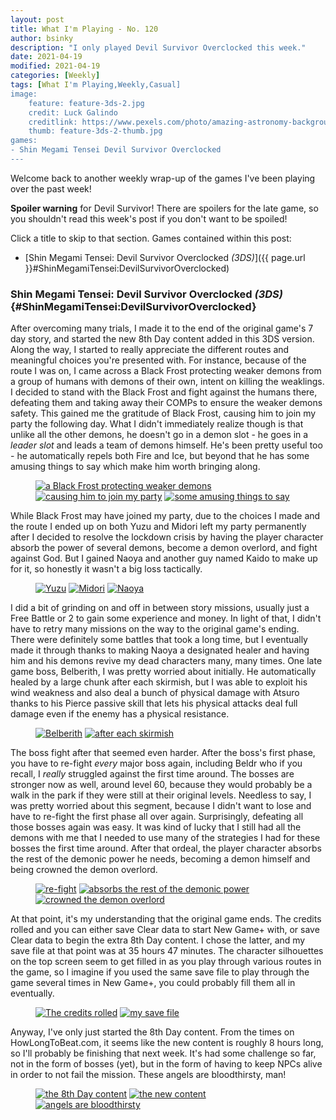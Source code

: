 ```yaml
---
layout: post
title: What I'm Playing - No. 120
author: bsinky
description: "I only played Devil Survivor Overclocked this week."
date: 2021-04-19
modified: 2021-04-19
categories: [Weekly]
tags: [What I'm Playing,Weekly,Casual]
image:
    feature: feature-3ds-2.jpg
    credit: Luck Galindo
    creditlink: https://www.pexels.com/photo/amazing-astronomy-background-bright-544268/
    thumb: feature-3ds-2-thumb.jpg
games:
- Shin Megami Tensei Devil Survivor Overclocked
---
```


Welcome back to another weekly wrap-up of the games I've been playing over the
past week!

**Spoiler warning** for Devil Survivor! There are spoilers for the late game, so
you shouldn't read this week's post if you don't want to be spoiled!

Click a title to skip to that section. Games contained within this post:

 - [Shin Megami Tensei: Devil Survivor Overclocked *(3DS)*]({{ page.url }}#ShinMegamiTensei:DevilSurvivorOverclocked)

<!--more-->

### Shin Megami Tensei: Devil Survivor Overclocked *(3DS)*    {#ShinMegamiTensei:DevilSurvivorOverclocked}

After overcoming many trials, I made it to the end of the original game's 7 day
story, and started the new 8th Day content added in this 3DS version. Along the
way, I started to really appreciate the different routes and meaningful choices
you're presented with. For instance, because of the route I was on, I came
across a Black Frost protecting weaker demons from a group of humans with demons
of their own, intent on killing the weaklings. I decided to stand with the Black
Frost and fight against the humans there, defeating them and taking away their
COMPs to ensure the weaker demons safety. This gained me the gratitude of Black
Frost, causing him to join my party the following day. What I didn't immediately
realize though is that unlike all the other demons, he doesn't go in a demon
slot - he goes in a *leader slot* and leads a team of demons himself. He's been
pretty useful too - he automatically repels both Fire and Ice, but beyond that
he has some amusing things to say which make him worth bringing along.

<figure class="third">
    <a href="https://i.imgur.com/8tLpat9.png"><img src="https://i.imgur.com/8tLpat9m.png" alt="a Black Frost protecting weaker demons"/></a>
    <a href="https://i.imgur.com/LWtiwE7.png"><img src="https://i.imgur.com/LWtiwE7m.png" alt="causing him to join my party"/></a>
    <a href="https://i.imgur.com/rkB4RkH.png"><img src="https://i.imgur.com/rkB4RkHm.png" alt="some amusing things to say"/></a>
</figure>

While Black Frost may have joined my party, due to the choices I made and the
route I ended up on both Yuzu and Midori left my party permanently after I
decided to resolve the lockdown crisis by having the player character absorb the
power of several demons, become a demon overlord, and fight against God. But I
gained Naoya and another guy named Kaido to make up for it, so honestly it
wasn't a big loss tactically.

<figure class="third">
    <a href="https://i.imgur.com/hHTFggN.png"><img src="https://i.imgur.com/hHTFggNm.png" alt="Yuzu"/></a>
    <a href="https://i.imgur.com/Jt0bag9.png"><img src="https://i.imgur.com/Jt0bag9m.png" alt="Midori"/></a>
    <a href="https://i.imgur.com/2LuHhfB.png"><img src="https://i.imgur.com/2LuHhfBm.png" alt="Naoya"/></a>
</figure>

I did a bit of grinding on and off in between story missions, usually just a
Free Battle or 2 to gain some experience and money. In light of that, I didn't
have to retry many missions on the way to the original game's ending. There were
definitely some battles that took a long time, but I eventually made it through
thanks to making Naoya a designated healer and having him and his demons revive
my dead characters many, many times. One late game boss, Belberith, I was pretty
worried about initially. He automatically healed by a large chunk after each
skirmish, but I was able to exploit his wind weakness and also deal a bunch of
physical damage with Atsuro thanks to his Pierce passive skill that lets his
physical attacks deal full damage even if the enemy has a physical resistance.

<figure class="half">
    <a href="https://i.imgur.com/ut7hhud.png"><img src="https://i.imgur.com/ut7hhudm.png" alt="Belberith"/></a>
    <a href="https://i.imgur.com/UOWLlOx.png"><img src="https://i.imgur.com/UOWLlOxm.png" alt="after each skirmish"/></a>
</figure>

The boss fight after that seemed even harder. After the boss's first phase, you
have to re-fight *every* major boss again, including Beldr who if you recall, I
*really* struggled against the first time around. The bosses are stronger now as
well, around level 60, because they would probably be a walk in the park if they
were still at their original levels. Needless to say, I was pretty worried about
this segment, because I didn't want to lose and have to re-fight the first phase
all over again. Surprisingly, defeating all those bosses again was easy. It was
kind of lucky that I still had all the demons with me that I needed to use many
of the strategies I had for these bosses the first time around. After that
ordeal, the player character absorbs the rest of the demonic power he needs,
becoming a demon himself and being crowned the demon overlord.

<figure class="third">
    <a href="https://i.imgur.com/AJbfYbk.png"><img src="https://i.imgur.com/AJbfYbkm.png" alt="re-fight"/></a>
    <a href="https://i.imgur.com/YCixL1d.png"><img src="https://i.imgur.com/YCixL1dm.png" alt="absorbs the rest of the demonic power"/></a>
    <a href="https://i.imgur.com/Tqr4XXn.png"><img src="https://i.imgur.com/Tqr4XXnm.png" alt="crowned the demon overlord"/></a>
</figure>

At that point, it's my understanding that the original game ends. The credits
rolled and you can either save Clear data to start New Game+ with, or save Clear
data to begin the extra 8th Day content. I chose the latter, and my save file at
that point was at 35 hours 47 minutes. The character silhouettes on the top
screen seem to get filled in as you play through various routes in the game, so
I imagine if you used the same save file to play through the game several times
in New Game+, you could probably fill them all in eventually.

<figure class="third center">
    <a href="https://i.imgur.com/2oKzG1D.png"><img src="https://i.imgur.com/2oKzG1Dm.png" alt="The credits rolled"/></a>
    <a href="https://i.imgur.com/OrYZTgD.png"><img src="https://i.imgur.com/OrYZTgDm.png" alt="my save file"/></a>
</figure>

Anyway, I've only just started the 8th Day content. From the times on
HowLongToBeat.com, it seems like the new content is roughly 8 hours long, so
I'll probably be finishing that next week. It's had some challenge so far, not
in the form of bosses (yet), but in the form of having to keep NPCs alive in
order to not fail the mission. These angels are bloodthirsty, man!

<figure class="third">
    <a href="https://i.imgur.com/dpN5Pnp.png"><img src="https://i.imgur.com/dpN5Pnpm.png" alt="the 8th Day content"/></a>
    <a href="https://i.imgur.com/JikDH8U.png"><img src="https://i.imgur.com/JikDH8Um.png" alt="the new content"/></a>
    <a href="https://i.imgur.com/bIM7RZ6.png"><img src="https://i.imgur.com/bIM7RZ6m.png" alt="angels are bloodthirsty"/></a>
</figure>

